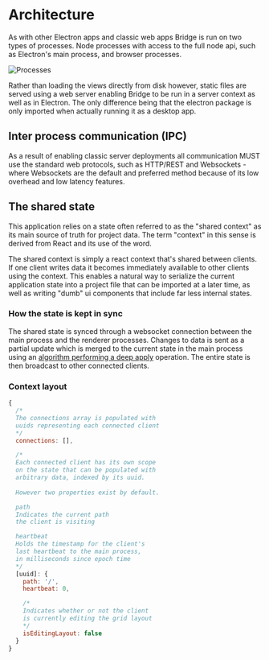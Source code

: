 <!--
SPDX-FileCopyrightText: 2022 Sveriges Television AB

SPDX-License-Identifier: MIT
-->

# Architecture

As with other Electron apps and classic web apps Bridge is run on two types of processes. Node processes with access to the full node api, such as Electron's main process, and browser processes.

![Processes](/media/docs/architecture/client-server.png)

Rather than loading the views directly from disk however, static files are served using a web server enabling Bridge to be run in a server context as well as in Electron. The only difference being that the electron package is only imported when actually running it as a desktop app.

## Inter process communication (IPC)

As a result of enabling classic server deployments all communication MUST use the standard web protocols, such as HTTP/REST and Websockets - where Websockets are the default and preferred method because of its low overhead and low latency features.

## The shared state

This application relies on a state often referred to as the "shared context" as its main source of truth for project data. The term "context" in this sense is derived from React and its use of the word.

The shared context is simply a react context that's shared between clients. If one client writes data it becomes immediately available to other clients using the context. This enables a natural way to serialize the current application state into a project file that can be imported at a later time, as well as writing "dumb" ui components that include far less internal states.

### How the state is kept in sync

The shared state is synced through a websocket connection between the main process and the renderer processes. Changes to data is sent as a partial update which is merged to the current state in the main process using an [algorithm performing a deep apply](/lib/utils.js) operation. The entire state is then broadcast to other connected clients.

### Context layout

```javascript
{
  /*
  The connections array is populated with
  uuids representing each connected client
  */
  connections: [],

  /*
  Each connected client has its own scope
  on the state that can be populated with
  arbitrary data, indexed by its uuid.
  
  However two properties exist by default.

  path
  Indicates the current path
  the client is visiting

  heartbeat
  Holds the timestamp for the client's
  last heartbeat to the main process,
  in milliseconds since epoch time
  */
  [uuid]: {
    path: '/',
    heartbeat: 0,

    /*
    Indicates whether or not the client
    is currently editing the grid layout
    */
    isEditingLayout: false
  }
}
```
